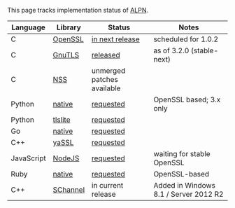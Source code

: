 This page tracks implementation status of [ALPN](http://tools.ietf.org/html/draft-ietf-tls-applayerprotoneg).

Language | Library | Status | Notes
--- | --- | --- | --- 
C | [OpenSSL](http://www.openssl.org) | [in next release](http://git.openssl.org/gitweb/?p=openssl.git;a=blob;f=NEWS;h=fc466ae3cc1ee38b566516eafe913e32409798a4;hb=HEAD) | scheduled for 1.0.2
C | [GnuTLS](http://www.gnutls.org/) | [released](http://gnutls.org/manual/html_node/Application-Layer-Protocol-Negotiation-_0028ALPN_0029.html) | as of 3.2.0 (stable-next)
C | [NSS](https://developer.mozilla.org/en/docs/NSS) | unmerged patches available|
Python | [native](http://docs.python.org/3/library/ssl.html) | [requested](http://bugs.python.org/issue20188) | OpenSSL based; 3.x only
Python | [tlslite](http://trevp.net/tlslite/) | [requested](https://github.com/trevp/tlslite/issues/19) | 
Go | [native](http://golang.org/pkg/crypto/tls/) | [requested](https://code.google.com/p/go/issues/detail?id=6736) |
C++ | [yaSSL](http://www.wolfssl.com/yaSSL/) | [requested](https://github.com/cyassl/cyassl/issues/66) |
JavaScript | [NodeJS](http://nodejs.org/api/tls.html) | [requested](https://github.com/joyent/node/issues/5945) | waiting for stable OpenSSL
Ruby | [native](http://ruby-doc.org/stdlib-2.0/libdoc/openssl/rdoc/OpenSSL.html) | [requested](https://bugs.ruby-lang.org/issues/9390) | OpenSSL-based
C++ | [SChannel](http://technet.microsoft.com/en-us/library/hh831771.aspx) | in current release | Added in Windows 8.1 / Server 2012 R2